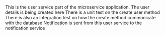 This is the user service part of the microservice application.
The user details is being created here 
There is a unit test on the create user method
There is also an integration test on how the create method communicate with the database
Notification is sent from this user service to the notification service 
